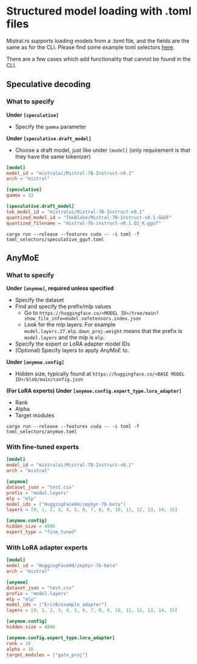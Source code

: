 # Structured model loading with .toml files

Mistral.rs supports loading models from a .toml file, and the fields are the same as for the CLI. Please find some example toml selectors [here](../toml-selectors/).

There are a few cases which add functionality that cannot be found in the CLI.

## Speculative decoding

### What to specify
**Under `[speculative]`**
- Specify the `gamma` parameter

**Under `[speculative.draft_model]`**
- Choose a draft model, just like under `[model]` (only requirement is that they have the same tokenizer)

```toml
[model]
model_id = "mistralai/Mistral-7B-Instruct-v0.1"
arch = "mistral"

[speculative]
gamma = 32

[speculative.draft_model]
tok_model_id = "mistralai/Mistral-7B-Instruct-v0.1"
quantized_model_id = "TheBloke/Mistral-7B-Instruct-v0.1-GGUF"
quantized_filename = "mistral-7b-instruct-v0.1.Q2_K.gguf"
```

```
cargo run --release --features cuda -- -i toml -f toml_selectors/speculative_gguf.toml
```

## AnyMoE

### What to specify
**Under `[anymoe]`, required unless specified**
- Specify the dataset
- Find and specify the prefix/mlp values
    - Go to `https://huggingface.co/<MODEL ID>/tree/main?show_file_info=model.safetensors.index.json`
    - Look for the mlp layers: For example `model.layers.27.mlp.down_proj.weight` means that the prefix is `model.layers` and the mlp is `mlp`.
- Specify the expert or LoRA adapter model IDs
- (Optional) Specify layers to apply AnyMoE to.

**Under `[anymoe.config]`**
- Hidden size, typically found at `https://huggingface.co/<BASE MODEL ID>/blob/main/config.json`

**(For LoRA experts) Under `[anymoe.config.expert_type.lora_adapter]`**
- Rank
- Alpha
- Target modules

```
cargo run --release --features cuda -- -i toml -f toml_selectors/anymoe.toml
```

### With fine-tuned experts
```toml
[model]
model_id = "mistralai/Mistral-7B-Instruct-v0.1"
arch = "mistral"

[anymoe]
dataset_json = "test.csv"
prefix = "model.layers"
mlp = "mlp"
model_ids = ["HuggingFaceH4/zephyr-7b-beta"]
layers = [0, 1, 2, 3, 4, 5, 6, 7, 8, 9, 10, 11, 12, 13, 14, 15]

[anymoe.config]
hidden_size = 4096
expert_type = "fine_tuned"
```

### With LoRA adapter experts
```toml
[model]
model_id = "HuggingFaceH4/zephyr-7b-beta"
arch = "mistral"

[anymoe]
dataset_json = "test.csv"
prefix = "model.layers"
mlp = "mlp"
model_ids = ["EricB/example_adapter"]
layers = [0, 1, 2, 3, 4, 5, 6, 7, 8, 9, 10, 11, 12, 13, 14, 15]

[anymoe.config]
hidden_size = 4096

[anymoe.config.expert_type.lora_adapter]
rank = 16
alpha = 16
target_modules = ["gate_proj"]
```